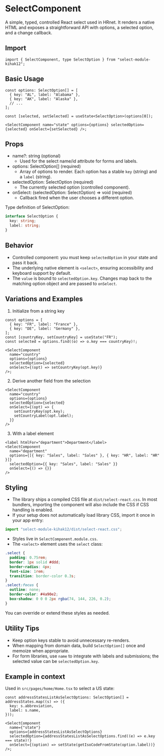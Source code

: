 # SelectComponent

A simple, typed, controlled React select used in HRnet. It renders a native HTML and exposes a straightforward API with options, a selected option, and a change callback.

## Import

```tsx
import { SelectComponent, type SelectOption } from "select-module-kihak12";
```

## Basic Usage

```tsx
const options: SelectOption[] = [
  { key: "AL", label: "Alabama" },
  { key: "AK", label: "Alaska" },
  // ...
];

const [selected, setSelected] = useState<SelectOption>(options[0]);

<SelectComponent name="state" options={options} selectedOption={selected} onSelect={setSelected} />;
```

## Props

- name?: string (optional)
  - Used for the select name/id attribute for forms and labels.
- options: SelectOption[] (required)
  - Array of options to render. Each option has a stable `key` (string) and a `label` (string).
- selectedOption: SelectOption (required)
  - The currently selected option (controlled component).
- onSelect: (selectedOption: SelectOption) => void (required)
  - Callback fired when the user chooses a different option.

Type definition of SelectOption:

```ts
interface SelectOption {
  key: string;
  label: string;
}
```

## Behavior

- Controlled component: you must keep `selectedOption` in your state and pass it back.
- The underlying native element is `<select>`, ensuring accessibility and keyboard support by default.
- The `value` is bound to `selectedOption.key`. Changes map back to the matching option object and are passed to `onSelect`.

## Variations and Examples

1. Initialize from a string key

```tsx
const options = [
  { key: "FR", label: "France" },
  { key: "DE", label: "Germany" },
];
const [countryKey, setCountryKey] = useState("FR");
const selected = options.find((o) => o.key === countryKey)!;

<SelectComponent
  name="country"
  options={options}
  selectedOption={selected}
  onSelect={(opt) => setCountryKey(opt.key)}
/>;
```

2. Derive another field from the selection

```tsx
<SelectComponent
  name="country"
  options={options}
  selectedOption={selected}
  onSelect={(opt) => {
    setCountryKey(opt.key);
    setCountryLabel(opt.label);
  }}
/>
```

3. With a label element

```tsx
<label htmlFor="department">Department</label>
<SelectComponent
  name="department"
  options={[{ key: "Sales", label: "Sales" }, { key: "HR", label: "HR" }]}
  selectedOption={{ key: "Sales", label: "Sales" }}
  onSelect={() => {}}
/>
```

## Styling

- The library ships a compiled CSS file at `dist/select-react.css`. In most bundlers, importing the component will also include the CSS if CSS handling is enabled.
- If your setup does not automatically load library CSS, import it once in your app entry:

```ts
import "select-module-kihak12/dist/select-react.css";
```

- Styles live in `SelectComponent.module.css`.
- The `<select>` element uses the `select` class:

```css
.select {
  padding: 0.75rem;
  border: 1px solid #ddd;
  border-radius: 4px;
  font-size: 1rem;
  transition: border-color 0.3s;
}
.select:focus {
  outline: none;
  border-color: #4a90e2;
  box-shadow: 0 0 0 2px rgba(74, 144, 226, 0.2);
}
```

You can override or extend these styles as needed.

## Utility Tips

- Keep option keys stable to avoid unnecessary re-renders.
- When mapping from domain data, build `SelectOption[]` once and memoize when appropriate.
- For form libraries, use `name` to integrate with labels and submissions; the selected value can be `selectedOption.key`.

## Example in context

Used in `src/pages/home/Home.tsx` to select a US state:

```tsx
const addressStatesListAsSelectOptions: SelectOption[] = addressStates.map((s) => ({
  key: s.abbreviation,
  label: s.name,
}));

<SelectComponent
  name={"state"}
  options={addressStatesListAsSelectOptions}
  selectedOption={addressStatesListAsSelectOptions.find((e) => e.key === state)!}
  onSelect={(option) => setState(getIsoCodeFromState(option.label))}
/>;
```
